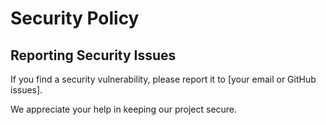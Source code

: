 # Security Policy

## Reporting Security Issues

If you find a security vulnerability, please report it to [your email or GitHub issues].

We appreciate your help in keeping our project secure.

